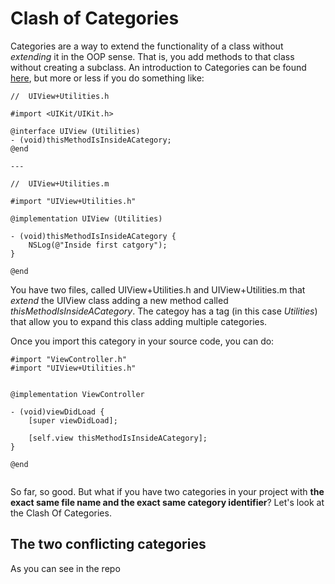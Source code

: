 # Clash of Categories

Categories are a way to extend the functionality of a class without _extending_ it in the OOP sense. That is, you add methods to that class without creating a subclass. An introduction to Categories can be found [here](), but more or less if you do something like:

```
//  UIView+Utilities.h

#import <UIKit/UIKit.h>

@interface UIView (Utilities)
- (void)thisMethodIsInsideACategory;
@end

---

//  UIView+Utilities.m

#import "UIView+Utilities.h"

@implementation UIView (Utilities)

- (void)thisMethodIsInsideACategory {
    NSLog(@"Inside first catgory");
}

@end

```

You have two files, called UIView+Utilities.h and UIView+Utilities.m that _extend_ the UIView class adding a new method called _thisMethodIsInsideACategory_. The categoy has a tag (in this case _Utilities_) that allow you to expand this class adding multiple categories.

Once you import this category in your source code, you can do:

```
#import "ViewController.h"
#import "UIView+Utilities.h"


@implementation ViewController

- (void)viewDidLoad {
    [super viewDidLoad];
    
    [self.view thisMethodIsInsideACategory];
}

@end


```

So far, so good. But what if you have two categories in your project with __the exact same file name and the exact same category identifier__? Let's look at the Clash Of Categories.

## The two conflicting categories

As you can see in the repo